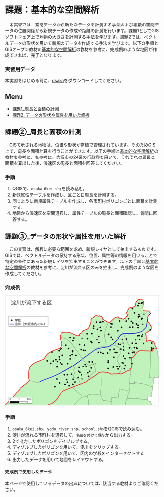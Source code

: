 # 課題：基本的な空間解析
　本実習では、空間データから新たなデータを計測する手法および複数の空間データの位置関係から新規データの作成や距離の計測を行います。課題1としてGISソフトウェア上で地物の大きさを計測する手法を学びます。課題2では、ベクトルデータの形状を用いて新規のデータを作成する手法を学びます。以下の手順とGISオープン教材の[基本的な空間解析]の教材を参考に、完成例のような地図が作成できれば、完了となります。

### 実習用データ
本実習をはじめる前に、[osaka]をダウンロードしてください。

[osaka]:https://github.com/gis-oer/datasets/raw/master/s/osaka_s.zip

**Menu**
--------
- [課題1_周長と面積の計測](#課題1_周長と面積の計測)
- [課題2_データの形状や属性を用いた解析](#課題2_データの形状や属性を用いた解析)

## 課題②_周長と面積の計測
　GISで示される地物は、位置や形状が座標で管理されています。そのためGIS上で、周長や面積計算を行うことができます。以下の手順と[基本的な空間解析]の教材を参考に、を参考に、大阪市の24区の行政界を用いて、それぞれの周長と面積を算出した後、浪速区の周長と面積を回答してください。

### 手順
1. QGISで、`osaka_6kei.shp`を読み込む。
2. 新規属性テーブルを作成し、区ごとに周長を計測する。
3. 同じように新規属性テーブルを作成し、各市町村ポリゴンごとに面積を計測する。
4. 地図から浪速区を空間選択し、属性テーブルの周長と面積確認し、質問に回答する。

## 課題③_データの形状や属性を用いた解析
　この実習は、解析に必要な範囲を求め、新規レイヤとして抽出するものです。GISでは、ベクトルデータの保持する形状、位置、属性等の情報を用いることで特定の条件にあった新規レイヤを抽出することができます。以下の手順と[基本的な空間解析]の教材を参考に、淀川が流れる区のみを抽出し、完成例のような図を作成してください。
　
### 完成例
![kadai](pic/t11-1.png)

### 手順
1. `osaka_6kei.shp`、`yodo_river.shp`、`school.shp`をQGISで読み込む。
2. 淀川が流れる市町村を選択して、`名前を付けて保存`から出力する。
3. 2で出力したポリゴンをデイゾルブする。
4. ディゾルブしたポリゴンを用いて、淀川をクリップする。
5. ディゾルブしたポリゴンを用いて、区内の学校をインターセクトする
6. 出力したデータを用いて地図をレイアウトする。

#### 完成例で使用したデータ
本ページで使用しているデータの出典については、該当する教材よりご確認ください。

[利用規約]:../../../policy.md
[その他のライセンスについて]:../../license.md
[よくある質問とエラー]:../../questions/questions.md

[GISの基本概念]:../../00/00.md
[QGISビギナーズマニュアル]:../../QGIS/QGIS.md
[GRASSビギナーズマニュアル]:../../GRASS/GRASS.md
[リモートセンシングとその解析]:../../06/06.md
[既存データの地図データと属性データ]:../../07/07.md
[空間データ]:../../08/08.md
[空間データベース]:../../09/09.md
[空間データの統合・修正]:../../10/10.md
[基本的な空間解析]:../../11/11.md
[ネットワーク分析]:../../12/12.md
[領域分析]:../../13/13.md
[点データの分析]:../../14/14.md
[ラスタデータの分析]:../../15/15.md
[傾向面分析]:../../16/16.md
[空間的自己相関]:../../17/17.md
[空間補間]:../../18/18.md
[空間相関分析]:../../19/19.md
[空間分析におけるスケール]:../../20/20.md
[視覚的伝達]:../../21/21.md
[参加型GISと社会貢献]:../../26/26.md

[地理院地図]:https://maps.gsi.go.jp
[e-Stat]:https://www.e-stat.go.jp/
[国土数値情報]:http://nlftp.mlit.go.jp/ksj/
[基盤地図情報]:http://www.gsi.go.jp/kiban/
[地理院タイル]:http://maps.gsi.go.jp/development/ichiran.html

[課題ページ_QGISビギナーズマニュアル]:../../tasks/t_qgis_entry.md
[課題ページ_GRASSビギナーズマニュアル]:../../tasks/t_grass_entry.md
[課題ページ_リモートセンシングとその解析]:../../tasks/t_06.md
[課題ページ_既存データの地図データと属性データ]:../../tasks/t_07.md
[課題ページ_空間データ]:../../tasks/t_08.md
[課題ページ_空間データベース]:../../tasks/t_09.md
[課題ページ_空間データの統合・修正]:../../tasks/t_10.md
[課題ページ_基本的な空間解析]:../../tasks/t_11.md
[課題ページ_ネットワーク分析]:../../tasks/t_12.md
[課題ページ_基本的な空間解析]:../../tasks/t_13.md
[課題ページ_点データの分析]:../../tasks/t_14.md
[課題ページ_ラスタデータの分析]:../../tasks/t_15.md
[課題ページ_空間補間]:../../tasks/t_18.md
[課題ページ_視覚的伝達]:../../tasks/t_21.md
[課題ページ_参加型GISと社会貢献]:../../tasks/t_26.md
